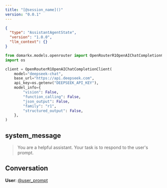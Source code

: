 ```yaml
---
title: "[@session_name]()"
version: "0.0.1"
---
```


```json session-config
{
  "type": "AssistantAgentState",
  "version": "1.0.0",
  "llm_context": {}
}
```

```python setup-script
from domarkx.models.openrouter import OpenRouterR1OpenAIChatCompletionClient
import os

client = OpenRouterR1OpenAIChatCompletionClient(
    model="deepseek-chat",
    base_url="https://api.deepseek.com",
    api_key=os.getenv("DEEPSEEK_API_KEY"),
    model_info={
        "vision": False,
        "function_calling": False,
        "json_output": False,
        "family": "r1",
        "structured_output": False,
    },
)
```

## system_message

> You are a helpful assistant. Your task is to respond to the user's prompt.

## Conversation

**User**: [@user_prompt]()
